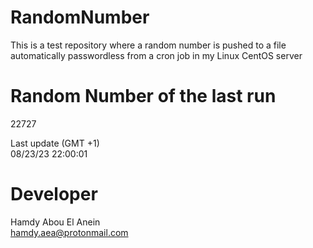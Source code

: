 # RandomNumber    
This is a test repository where a random number is pushed to a file automatically passwordless from a cron job in my Linux CentOS server    
# Random Number of the last run   
22727
      
Last update (GMT +1)    
08/23/23 22:00:01
# Developer    
Hamdy Abou El Anein   
hamdy.aea@protonmail.com
